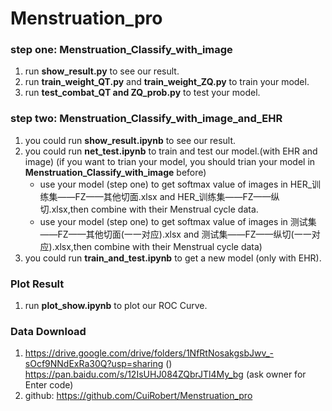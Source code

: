 # Menstruation_pro

### step one: Menstruation_Classify_with_image

 1. run **show_result.py** to see our result.
 2. run **train_weight_QT.py** and **train_weight_ZQ.py** to train your model.
 3. run **test_combat_QT and ZQ_prob.py** to test your model.


### step two: Menstruation_Classify_with_image_and_EHR

1. you could run **show_result.ipynb** to see our result.
2. you could run **net_test.ipynb** to train and test our model.(with EHR and image)
   (if you want to trian your model, you should trian your model in **Menstruation_Classify_with_image** before)
    - use your model (step one) to get softmax value of images in  HER_训练集——FZ——其他切面.xlsx and HER_训练集——FZ——纵切.xlsx,then combine with their Menstrual cycle data.
    - use your model (step one) to get softmax value of images in  测试集——FZ——其他切面(一一对应).xlsx and 测试集——FZ——纵切(一一对应).xlsx,then combine with their Menstrual cycle data)
3. you could run **train_and_test.ipynb** to get a new model (only with EHR).
   
   
### Plot Result

1. run **plot_show.ipynb** to plot our ROC Curve.

### Data Download
1. https://drive.google.com/drive/folders/1NfRtNosakgsbJwv_-sOcf9NNdExRa30Q?usp=sharing ()
 https://pan.baidu.com/s/12IsUHJ084ZQbrJTl4My_bg  (ask owner for Enter code)
2. github: https://github.com/CuiRobert/Menstruation_pro

